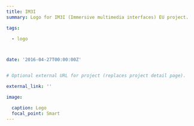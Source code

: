 ```yaml
---
title: IM3I
summary: Logo for IM3I (Immersive multimedia interfaces) EU project.

tags:

  - logo



date: '2016-04-27T00:00:00Z'


# Optional external URL for project (replaces project detail page).

external_link: ''

image:

  caption: Logo
  focal_point: Smart
---
```

